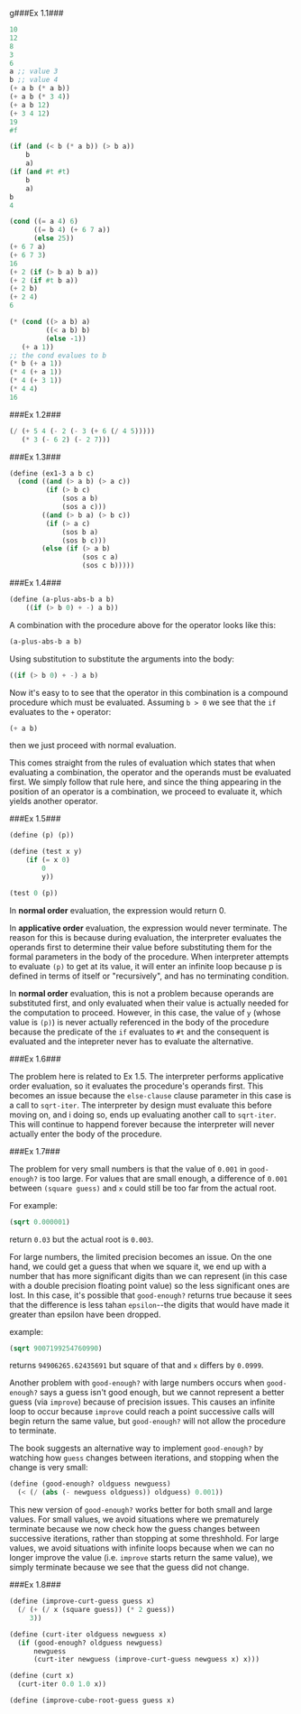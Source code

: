 g###Ex 1.1###

```scheme
10
12
8
3
6
a ;; value 3
b ;; value 4
(+ a b (* a b))
(+ a b (* 3 4))
(+ a b 12)
(+ 3 4 12)
19
#f

(if (and (< b (* a b)) (> b a))
    b
    a)
(if (and #t #t)
    b
    a)
b
4

(cond ((= a 4) 6)
      ((= b 4) (+ 6 7 a))
	  (else 25))
(+ 6 7 a)
(+ 6 7 3)
16
(+ 2 (if (> b a) b a))
(+ 2 (if #t b a))
(+ 2 b)
(+ 2 4)
6

(* (cond ((> a b) a)
         ((< a b) b)
	     (else -1))
   (+ a 1))
;; the cond evalues to b
(* b (+ a 1))
(* 4 (+ a 1))
(* 4 (+ 3 1))
(* 4 4)
16
```

###Ex 1.2###

```scheme
(/ (+ 5 4 (- 2 (- 3 (+ 6 (/ 4 5)))))
   (* 3 (- 6 2) (- 2 7)))
```

###Ex 1.3###

```scheme
(define (ex1-3 a b c)
  (cond ((and (> a b) (> a c))
         (if (> b c)
             (sos a b)
             (sos a c)))
        ((and (> b a) (> b c))
         (if (> a c)
             (sos b a)
             (sos b c)))
        (else (if (> a b)
                  (sos c a)
                  (sos c b)))))
```

###Ex 1.4###

```scheme
(define (a-plus-abs-b a b)
    ((if (> b 0) + -) a b))
```

A combination with the procedure above for the operator looks like this:

```scheme
(a-plus-abs-b a b)
```

Using substitution to substitute the arguments into the body:

```scheme
((if (> b 0) + -) a b)
```

Now it's easy to to see that the operator in this combination is a compound procedure which must be evaluated.  Assuming `b > 0` we see that the `if` evaluates to the `+` operator:

```scheme
(+ a b)
```

then we just proceed with normal evaluation.

This comes straight from the rules of evaluation which states that when evaluating a combination, the operator and the operands must be evaluated first.  We simply follow that rule here, and since the thing appearing in the position of an operator is a combination, we proceed to evaluate it, which yields another operator.

###Ex 1.5###

```scheme
(define (p) (p))

(define (test x y)
    (if (= x 0)
        0
        y))

(test 0 (p))
```
In **normal order** evaluation, the expression would return 0.

In **applicative order** evaluation, the expression would never terminate.  The reason for this is because during evaluation, the interpreter evaluates the operands first to determine their value before substituting them for the formal parameters in the body of the procedure.  When interpreter attempts to evaluate `(p)` to get at its value, it will enter an infinite loop because p is defined in terms of itself or "recursively", and has no terminating condition.

In **normal order** evaluation, this is not a problem because operands are substituted first, and only evaluated when their value is actually needed for the computation to proceed.  However, in this case, the value of `y` (whose value is `(p)`) is never actually referenced in the body of the procedure because the predicate of the `if` evaluates to `#t` and the consequent is evaluated and the intepreter never has to evaluate the alternative.

###Ex 1.6###

The problem here is related to Ex 1.5.  The interpreter performs applicative order evaluation, so it evaluates the procedure's operands first.  This becomes an issue because the `else-clause` clause parameter in this case is a call to `sqrt-iter`.  The interpreter by design must evaluate this before moving on, and i doing so, ends up evaluating another call to `sqrt-iter`.  This will continue to happend forever because the interpreter will never actually enter the body of the procedure.

###Ex 1.7###

The problem for very small numbers is that the value of `0.001` in `good-enough?` is too large.  For values that are small enough, a difference of `0.001` between `(square guess)` and `x` could still be too far from the actual root.

For example:

```scheme
(sqrt 0.000001)
```

return `0.03` but the actual root is `0.003`.

For large numbers, the limited precision becomes an issue.  On the one hand, we could get a guess that when we square it, we end up with a number that has more significant digits than we can represent (in this case with a double precision floating point value) so the less significant ones are lost.  In this case, it's possible that `good-enough?` returns true because it sees that the difference is less tahan `epsilon`--the digits that would have made it greater than epsilon have been dropped.

example:

```scheme
(sqrt 9007199254760990)
```

returns `94906265.62435691` but square of that and `x` differs by `0.0999`.

Another problem with `good-enough?` with large numbers occurs when `good-enough?` says a guess isn't good enough, but we cannot represent a better guess (via `improve`) because of precision issues.  This causes an infinite loop to occur because `improve` could reach a point successive calls will begin return the same value, but `good-enough?` will not allow the procedure to terminate.

The book suggests an alternative way to implement `good-enough?` by watching how `guess` changes between iterations, and stopping when the change is very small:

```scheme
(define (good-enough? oldguess newguess)
  (< (/ (abs (- newguess oldguess)) oldguess) 0.001))
```

This new version of `good-enough?` works better for both small and large values.  For small values, we avoid situations where we prematurely terminate because we now check how the guess changes between successive iterations, rather than stopping at some threshhold.  For large values, we avoid situations with infinite loops because when we can no longer improve the value (i.e. `improve` starts return the same value), we simply terminate because we see that the guess did not change.

###Ex 1.8###

```scheme
(define (improve-curt-guess guess x)
  (/ (+ (/ x (square guess)) (* 2 guess))
     3))

(define (curt-iter oldguess newguess x)
  (if (good-enough? oldguess newguess)
      newguess
      (curt-iter newguess (improve-curt-guess newguess x) x)))

(define (curt x)
  (curt-iter 0.0 1.0 x))

(define (improve-cube-root-guess guess x)
```
